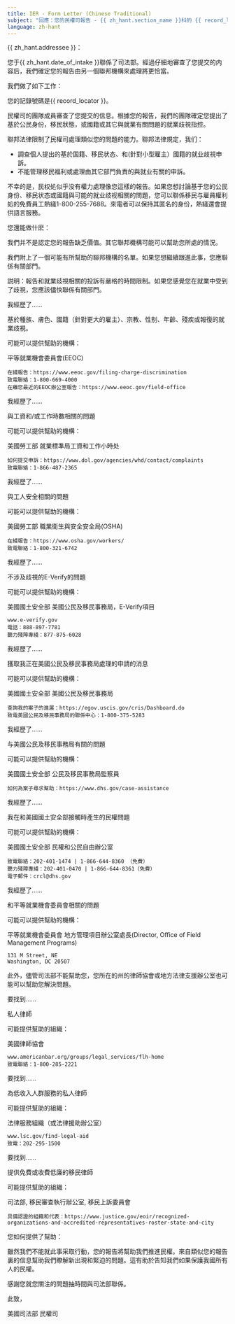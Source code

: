 ```yaml
---
title: IER - Form Letter (Chinese Traditional)
subject: "回應：您的民權司報告 - {{ zh_hant.section_name }}科的 {{ record_locator }}"
language: zh-hant
---
```

{{ zh_hant.addressee }}：

您于{{ zh_hant.date_of_intake }}聯係了司法部。經過仔細地審查了您提交的内容后，我們確定您的報告由另一個聯邦機構來處理將更恰當。


我們做了如下工作：

您的記錄號碼是{{ record_locator }}。

民權司的團隊成員審查了您提交的信息。根據您的報告，我們的團隊確定您提出了基於公民身份，移民狀態，或國籍或其它與就業有關問題的就業歧視指控。

聯邦法律限制了民權司處理類似您的問題的能力。聯邦法律規定，我们：

  - 調查個人提出的基於国籍、移民状态、和(針對小型雇主）國籍的就业歧視申訴。
  - 不能管理移民福利或處理由其它部門負責的與就业有關的申訴。

不幸的是，民权処似乎没有權力處理像您這樣的報告。如果您想討論基于您的公民身份、移民状态或國籍與可能的就业歧视相關的問題，您可以聯係移民与雇員權利処的免費員工熱綫1-800-255-7688。來電者可以保持其匿名的身份，熱綫還會提供語言服務。


您還能做什麽：

我們并不是認定您的報告缺乏價值。其它聯邦機構可能可以幫助您所處的情況。

我們附上了一個可能有所幫助的聯邦機構的名單。如果您想繼續跟進此事，您應聯係有關部門。

説明：報告和就業歧視相關的投訴有嚴格的時間限制。如果您感覺您在就業中受到了歧視，您應該儘快聯係有關部門。


我經歷了……

基於種族、膚色、國籍（針對更大的雇主）、宗教、性别、年齡、殘疾或報復的就業歧視。

可能可以提供幫助的機構：

平等就業機會委員會(EEOC)

    在綫報告：https://www.eeoc.gov/filing-charge-discrimination
    致電聯絡：1-800-669-4000
    在離您最近的EEOC辦公室報告：https://www.eeoc.gov/field-office


我經歷了……

與工資和/或工作時數相關的問題

可能可以提供幫助的機構：

美國勞工部
就業標準局工資和工作小時处

    如何提交申訴：https://www.dol.gov/agencies/whd/contact/complaints
    致電聯絡：1-866-487-2365


我經歷了……

與工人安全相關的問題

可能可以提供幫助的機構：

美國勞工部
職業衛生與安全安全局(OSHA)

    在綫報告：https://www.osha.gov/workers/
    致電聯絡：1-800-321-6742


我經歷了……

不涉及歧視的E-Verify的問題

可能可以提供幫助的機構：

美國國土安全部
美國公民及移民事務局，E-Verify項目

    www.e-verify.gov
    電話：888-897-7781
    聽力殘障專綫：877-875-6028


我經歷了……

獲取我正在美國公民及移民事務局處理的申請的消息

可能可以提供幫助的機構：

美國國土安全部
美國公民及移民事務局

    查詢我的案子的進展：https://egov.uscis.gov/cris/Dashboard.do
    致電美國公民及移民事務局的聯係中心：1-800-375-5283


我經歷了……

与美國公民及移民事務局有關的問題

可能可以提供幫助的機構：

美國國土安全部
公民及移民事務局監察員

    如何為案子尋求幫助：https://www.dhs.gov/case-assistance


我經歷了……

我在和美國國土安全部接觸時產生的民權問題

可能可以提供幫助的機構：

美國國土安全部
民權和公民自由辦公室

    致電聯絡：202-401-1474 | 1-866-644-8360 （免費）
    聽力殘障專綫：202-401-0470 | 1-866-644-8361（免費）
    電子郵件：crcl@dhs.gov


我經歷了……

和平等就業機會委員會相關的問題

可能可以提供幫助的機構：

平等就業機會委員會
地方管理項目辦公室處長(Director, Office of Field Management Programs)

    131 M Street, NE 
    Washington, DC 20507


此外，儘管司法部不能幫助您，您所在的州的律師協會或地方法律支援辦公室也可能可以幫助您解決問題。


要找到……

私人律師

可能提供幫助的組織：

美國律師協會

    www.americanbar.org/groups/legal_services/flh-home
    致電聯絡：1-800-285-2221


要找到……

為低收入人群服務的私人律師

可能提供幫助的組織：

法律服務組織（或法律援助辦公室）

    www.lsc.gov/find-legal-aid
    致電：202-295-1500


要找到……

提供免費或收費低廉的移民律師

可能提供幫助的組織：

司法部, 移民審查執行辦公室, 移民上訴委員會

    具備認證的組織和代表：https://www.justice.gov/eoir/recognized-organizations-and-accredited-representatives-roster-state-and-city


您如何提供了幫助：

雖然我們不能就此事采取行動，您的報告將幫助我們推進民權。來自類似您的報告裏的信息幫助我們瞭解新出現和緊迫的問題。這有助於告知我們如果保護我國所有人的民權。

感謝您就您關注的問題抽時間與司法部聯係。


此致，

美國司法部
民權司
